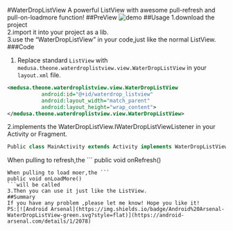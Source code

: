 #WaterDropListView
A powerful ListView with awesome pull-refresh and pull-on-loadmore function!
##PreView
![demo]( https://github.com/THEONE10211024/WaterDropListView/blob/master/demo/demo.gif)
##Usage
1.download the project    
2.import it into your project as a lib.    
3.use the “WaterDropListView” in your code,just like the normal ListView.    
###Code
1. Replace standard `ListView` with ` medusa.theone.waterdroplistview.view.WaterDropListView ` in your `layout.xml` file.    

```xml
<medusa.theone.waterdroplistview.view.WaterDropListView
           android:id="@+id/waterdrop_listview"
           android:layout_width="match_parent"
           android:layout_height="wrap_content">
</medusa.theone.waterdroplistview.view.WaterDropListView>
```
2.implements the WaterDropListView.IWaterDropListViewListener in your Activity or Fragment.    
```java
Public class MainActivity extends Activity implements WaterDropListView.IWaterDropListViewListener
```
When pulling to refresh,the ```
public void onRefresh()
```will be called.
When pulling to load moer,the ```
public void onLoadMore()
```will be called    
3.Then you can use it just like the ListView.    
##Summary
If you have any problem ,please let me know! Hope you like it!   
PS:[![Android Arsenal](https://img.shields.io/badge/Android%20Arsenal-WaterDropListView-green.svg?style=flat)](https://android-arsenal.com/details/1/2078)
